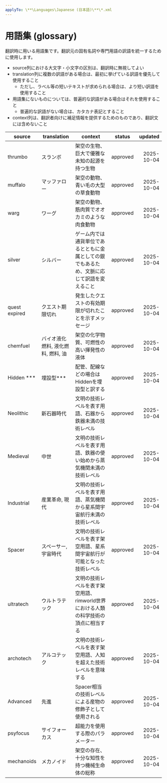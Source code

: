 ```yaml
---
applyTo: \**\Languages\Japanese (日本語)\**\*.xml
---
```


# 用語集 (glossary)

翻訳時に用いる用語集です。翻訳元の固有名詞や専門用語の訳語を統一するために使用します。

* source列における大文字・小文字の区別は、翻訳時に無視してよい
* translation列に複数の訳語がある場合は、最初に挙げている訳語を優先して使用すること
  * ただし、ラベル等の短いテキストが求められる場合は、より短い訳語を使用すること
* 用語集にないものについては、普遍的な訳語がある場合はそれを使用すること
  * 普遍的な訳語がない場合は、カタカナ表記とすること
* context列は、翻訳者向けに補足情報を提供するためのものであり、翻訳文には含めないこと


| source | translation | context | status | updated |
|---|---|---|---|---:|
| thrumbo | スランボ | 架空の生物、巨大で優雅な未知の起源を持つ生物 | approved | 2025-10-04 |
| muffalo | マッファロー | 架空の動物、青い毛の大型の草食動物 | approved | 2025-10-04 |
| warg | ワーグ | 架空の動物、筋肉質でオオカミのような肉食動物 | approved | 2025-10-04 |
| silver | シルバー | ゲーム内では通貨単位であるとともに金属としての銀でもあるため、文脈に応じて訳語を変えること | approved | 2025-10-04 |
| quest expired | クエスト期限切れ | 発生したクエストの有効期限が切れたことを示すメッセージ | approved | 2025-10-04 |
| chemfuel | バイオ液化燃料, 液化燃料, 燃料, 油 | 架空の化学物質、可燃性の高い揮発性の液体 | approved | 2025-10-04 |
| Hidden *** | 埋設型*** | 配管、配線などの場合はHiddenを埋設型と訳する | approved | 2025-10-04 |
| Neolithic | 新石器時代 | 文明の技術レベルを表す用語、石器から鉄器未満の技術レベル | approved | 2025-10-04 |
| Medieval | 中世 | 文明の技術レベルを表す用語、鉄器の使い始めから蒸気機関未満の技術レベル | approved | 2025-10-04 |
| Industrial | 産業革命, 現代 | 文明の技術レベルを表す用語、蒸気機関から星系間宇宙航行未満の技術レベル | approved | 2025-10-04 |
| Spacer | スペーサー, 宇宙時代 | 文明の技術レベルを表す架空用語、星系間宇宙航行が可能となった技術レベル | approved | 2025-10-04 |
| ultratech | ウルトラテック | 文明の技術レベルを表す架空用語、rimworld世界における人類の科学技術の頂点に相当する | approved | 2025-10-04 |
| archotech | アルコテック | 文明の技術レベルを表す架空用語、人知を超えた技術レベルを意味する | approved | 2025-10-04 |
| Advanced | 先進 | Spacer相当の技術レベルによる産物の修飾子として使用される | approved | 2025-10-04 |
| psyfocus | サイフォーカス | 超能力を使用する際のパラメーター | approved | 2025-10-04 |
| mechanoids | メカノイド | 架空の存在、十分な知性を持つ機械生命体の総称 | approved | 2025-10-04 |
